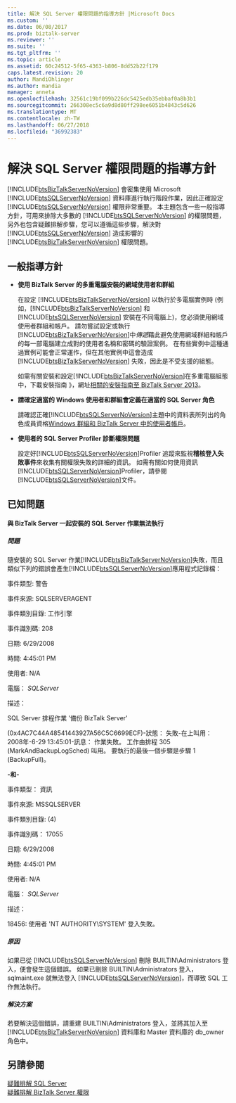 ```yaml
---
title: 解決 SQL Server 權限問題的指導方針 |Microsoft Docs
ms.custom: ''
ms.date: 06/08/2017
ms.prod: biztalk-server
ms.reviewer: ''
ms.suite: ''
ms.tgt_pltfrm: ''
ms.topic: article
ms.assetid: 60c24512-5f65-4363-b806-8dd52b22f179
caps.latest.revision: 20
author: MandiOhlinger
ms.author: mandia
manager: anneta
ms.openlocfilehash: 32561c19bf099b226dc5425edb35ebbaf0a8b3b1
ms.sourcegitcommit: 266308ec5c6a9d8d80ff298ee6051b4843c5d626
ms.translationtype: MT
ms.contentlocale: zh-TW
ms.lasthandoff: 06/27/2018
ms.locfileid: "36992383"
---
```

# <a name="guidelines-for-resolving-sql-server-permissions-problems"></a>解決 SQL Server 權限問題的指導方針
[!INCLUDE[btsBizTalkServerNoVersion](../includes/btsbiztalkservernoversion-md.md)] 會密集使用 Microsoft [!INCLUDE[btsSQLServerNoVersion](../includes/btssqlservernoversion-md.md)] 資料庫進行執行階段作業，因此正確設定 [!INCLUDE[btsSQLServerNoVersion](../includes/btssqlservernoversion-md.md)] 權限非常重要。 本主題包含一些一般指導方針，可用來排除大多數的 [!INCLUDE[btsSQLServerNoVersion](../includes/btssqlservernoversion-md.md)] 的權限問題，另外也包含疑難排解步驟，您可以遵循這些步驟，解決對 [!INCLUDE[btsSQLServerNoVersion](../includes/btssqlservernoversion-md.md)] 造成影響的 [!INCLUDE[btsBizTalkServerNoVersion](../includes/btsbiztalkservernoversion-md.md)] 權限問題。  
  
## <a name="general-guidelines"></a>一般指導方針  
  
- **使用 BizTalk Server 的多重電腦安裝的網域使用者和群組**  
  
   在設定 [!INCLUDE[btsBizTalkServerNoVersion](../includes/btsbiztalkservernoversion-md.md)] 以執行於多電腦實例時 (例如，[!INCLUDE[btsBizTalkServerNoVersion](../includes/btsbiztalkservernoversion-md.md)] 和 [!INCLUDE[btsSQLServerNoVersion](../includes/btssqlservernoversion-md.md)] 安裝在不同電腦上)，您必須使用網域使用者群組和帳戶。 請勿嘗試設定或執行[!INCLUDE[btsBizTalkServerNoVersion](../includes/btsbiztalkservernoversion-md.md)]中*傳遞*藉此避免使用網域群組和帳戶的每一部電腦建立成對的使用者名稱和密碼的驗證案例。 在有些實例中這種通過實例可能會正常運作，但在其他實例中這會造成 [!INCLUDE[btsBizTalkServerNoVersion](../includes/btsbiztalkservernoversion-md.md)] 失敗，因此是不受支援的組態。  
  
   如需有關安裝和設定[!INCLUDE[btsBizTalkServerNoVersion](../includes/btsbiztalkservernoversion-md.md)]在多重電腦組態中，下載安裝指南 》，網址[相關的安裝指南至 BizTalk Server 2013](http://go.microsoft.com/fwlink/p/?LinkID=269582)。  
  
- **請確定適當的 Windows 使用者和群組會定義在適當的 SQL Server 角色**  
  
   請確認正確[!INCLUDE[btsSQLServerNoVersion](../includes/btssqlservernoversion-md.md)]主題中的資料表所列出的角色成員資格[Windows 群組和 BizTalk Server 中的使用者帳戶](../core/windows-groups-and-user-accounts-in-biztalk-server.md)。  
  
- **使用者的 SQL Server Profiler 診斷權限問題**  
  
   設定好[!INCLUDE[btsSQLServerNoVersion](../includes/btssqlservernoversion-md.md)]Profiler 追蹤來監視**稽核登入失敗事件**來收集有關權限失敗的詳細的資訊。 如需有關如何使用資訊[!INCLUDE[btsSQLServerNoVersion](../includes/btssqlservernoversion-md.md)]Profiler，請參閱[!INCLUDE[btsSQLServerNoVersion](../includes/btssqlservernoversion-md.md)]文件。  
  
## <a name="known-issues"></a>已知問題  
  
#### <a name="the-sql-server-jobs-that-are-installed-with-biztalk-server-fail-to-execute"></a>與 BizTalk Server 一起安裝的 SQL Server 作業無法執行  
  
##### <a name="problem"></a>問題  
 隨安裝的 SQL Server 作業[!INCLUDE[btsBizTalkServerNoVersion](../includes/btsbiztalkservernoversion-md.md)]失敗，而且類似下列的錯誤會產生[!INCLUDE[btsSQLServerNoVersion](../includes/btssqlservernoversion-md.md)]應用程式記錄檔：  
  
 事件類型: 警告  
  
 事件來源: SQLSERVERAGENT  
  
 事件類別目錄: 工作引擎  
  
 事件識別碼: 208  
  
 日期: 6/29/2008  
  
 時間: 4:45:01 PM  
  
 使用者: N/A  
  
 電腦： *SQLServer*  
  
 描述：  
  
 SQL Server 排程作業 '備份 BizTalk Server'  
  
 (0x4AC7C44A48541443927A56C5C6699ECF)-狀態： 失敗-在上叫用： 2008年-6-29 13:45:01-訊息： 作業失敗。  工作由排程 305 (MarkAndBackupLogSched) 叫用。 要執行的最後一個步驟是步驟 1 (BackupFull)。  
  
 **-和-**  
  
 事件類型： 資訊  
  
 事件來源: MSSQLSERVER  
  
 事件類別目錄: (4)  
  
 事件識別碼： 17055  
  
 日期: 6/29/2008  
  
 時間: 4:45:01 PM  
  
 使用者: N/A  
  
 電腦： *SQLServer*  
  
 描述：  
  
 18456: 使用者 'NT AUTHORITY\SYSTEM' 登入失敗。  
  
##### <a name="cause"></a>原因  
 如果已從 [!INCLUDE[btsSQLServerNoVersion](../includes/btssqlservernoversion-md.md)] 刪除 BUILTIN\Administrators 登入，便會發生這個錯誤。 如果已刪除 BUILTIN\Administrators 登入，sqlmaint.exe 就無法登入 [!INCLUDE[btsSQLServerNoVersion](../includes/btssqlservernoversion-md.md)]，而導致 SQL 工作無法執行。  
  
##### <a name="resolution"></a>解決方案  
 若要解決這個錯誤，請重建 BUILTIN\Administrators 登入，並將其加入至 [!INCLUDE[btsBizTalkServerNoVersion](../includes/btsbiztalkservernoversion-md.md)] 資料庫和 Master 資料庫的 db_owner 角色中。  
  
## <a name="see-also"></a>另請參閱  
 [疑難排解 SQL Server](../core/troubleshooting-sql-server.md)   
 [疑難排解 BizTalk Server 權限](../core/troubleshooting-biztalk-server-permissions.md)